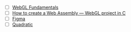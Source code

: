 - [ ] [WebGL Fundamentals](https://webglfundamentals.org/)
- [ ] [How to create a Web Assembly — WebGL project in C](https://medium.com/@meric.emmanuel/how-to-create-a-web-assembly-webgl-project-in-c-e1a0b64b0a5e)
- [ ] [Figma](https://www.figma.com/)
- [ ] [Quadratic](https://www.quadratichq.com/)
